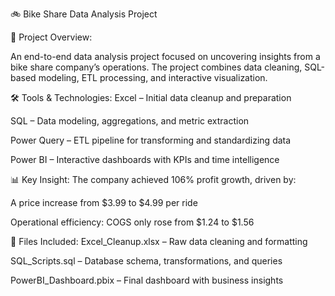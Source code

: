 🚲 Bike Share Data Analysis Project

📌 Project Overview:

An end-to-end data analysis project focused on uncovering insights from a bike share company’s operations. The project combines data cleaning, SQL-based modeling, ETL processing, and interactive visualization.

🛠️ Tools & Technologies:
Excel – Initial data cleanup and preparation

SQL – Data modeling, aggregations, and metric extraction

Power Query – ETL pipeline for transforming and standardizing data

Power BI – Interactive dashboards with KPIs and time intelligence

📊 Key Insight:
The company achieved 106% profit growth, driven by:

A price increase from $3.99 to $4.99 per ride

Operational efficiency: COGS only rose from $1.24 to $1.56

📁 Files Included:
Excel_Cleanup.xlsx – Raw data cleaning and formatting

SQL_Scripts.sql – Database schema, transformations, and queries

PowerBI_Dashboard.pbix – Final dashboard with business insights


